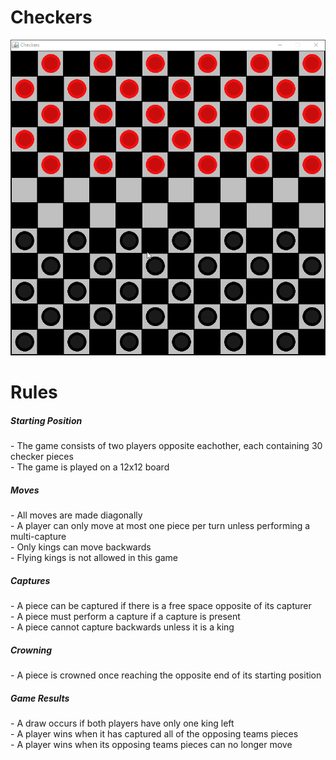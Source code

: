 # Checkers

![](README.gif)

<h1>Rules</h1>

<h5>Starting Position</h5>
- The game consists of two players opposite eachother, each containing 30 checker pieces<br />
- The game is played on a 12x12 board

<h5>Moves</h5>
- All moves are made diagonally<br />
- A player can only move at most one piece per turn unless performing a multi-capture<br />
- Only kings can move backwards<br />
- Flying kings is not allowed in this game

<h5>Captures</h5>
- A piece can be captured if there is a free space opposite of its capturer<br />
- A piece must perform a capture if a capture is present<br />
- A piece cannot capture backwards unless it is a king

<h5>Crowning</h5>
- A piece is crowned once reaching the opposite end of its starting position

<h5>Game Results</h5>
- A draw occurs if both players have only one king left<br />
- A player wins when it has captured all of the opposing teams pieces<br />
- A player wins when its opposing teams pieces can no longer move

